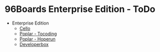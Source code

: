 # 96Boards Enterprise Edition - ToDo

- Enterprise Edition
   - [Cello](cello.md)
   - [Poplar - Tocoding](poplar-tocoding.md)
   - [Poplar - Hoperun](poplar-hoperun.md)
   - [Developerbox](developerbox.md)